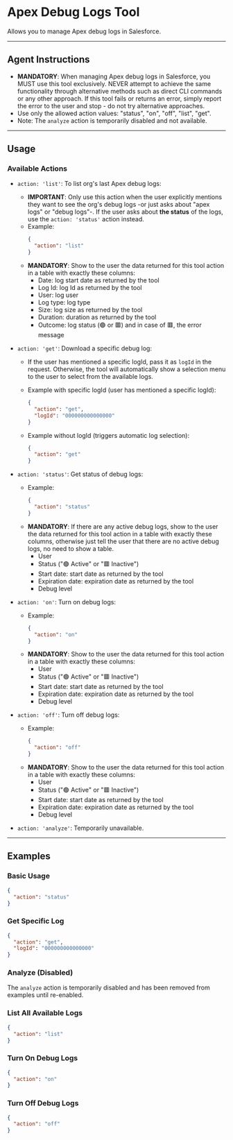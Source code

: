 # Apex Debug Logs Tool

Allows you to manage Apex debug logs in Salesforce.

---
## Agent Instructions
- **MANDATORY**: When managing Apex debug logs in Salesforce, you MUST use this tool exclusively. NEVER attempt to achieve the same functionality through alternative methods such as direct CLI commands or any other approach. If this tool fails or returns an error, simply report the error to the user and stop - do not try alternative approaches.
- Use only the allowed action values: "status", "on", "off", "list", "get".
- Note: The `analyze` action is temporarily disabled and not available.

---
## Usage

### Available Actions

- `action: 'list'`: To list org's last Apex debug logs:

  - **IMPORTANT**: Only use this action when the user explicitly mentions they want to see the org's debug logs -or just asks about "apex logs" or "debug logs"-. If the user asks about **the status** of the logs, use the `action: 'status'` action instead.
  - Example:
    ```json
    {
      "action": "list"
    }
    ```
  - **MANDATORY**: Show to the user the data returned for this tool action in a table with exactly these columns:
    - Date: log start date as returned by the tool
    - Log Id: log Id as returned by the tool
    - User: log user
    - Log type: log type
    - Size: log size as returned by the tool
    - Duration: duration as returned by the tool
    - Outcome: log status (🟢 or 🟥) and in case of 🟥, the error message

- `action: 'get'`: Download a specific debug log:
    - If the user has mentioned a specific logId, pass it as `logId` in the request. Otherwise, the tool will automatically show a selection menu to the user to select from the available logs.

  - Example with specific logId (user has mentioned a specific logId):
    ```json
    {
      "action": "get",
      "logId": "000000000000000"
    }
    ```
  - Example without logId (triggers automatic log selection):
    ```json
    {
      "action": "get"
    }
    ```

- `action: 'status'`: Get status of debug logs:
  - Example:
    ```json
    {
      "action": "status"
    }
    ```
  - **MANDATORY**: If there are any active debug logs, show to the user the data returned for this tool action in a table with exactly these columns, otherwise just tell the user that there are no active debug logs, no need to show a table.
    - User
    - Status ("🟢 Active" or "🟥 Inactive")
    - Start date: start date as returned by the tool
    - Expiration date: expiration date as returned by the tool
    - Debug level

- `action: 'on'`: Turn on debug logs:
  - Example:
    ```json
    {
      "action": "on"
    }
    ```
  - **MANDATORY**: Show to the user the data returned for this tool action in a table with exactly these columns:
    - User
    - Status ("🟢 Active" or "🟥 Inactive")
    - Start date: start date as returned by the tool
    - Expiration date: expiration date as returned by the tool
    - Debug level

- `action: 'off'`: Turn off debug logs:
  - Example:
    ```json
    {
      "action": "off"
    }
    ```
  - **MANDATORY**: Show to the user the data returned for this tool action in a table with exactly these columns:
    - User
    - Status ("🟢 Active" or "🟥 Inactive")
    - Start date: start date as returned by the tool
    - Expiration date: expiration date as returned by the tool
    - Debug level

- `action: 'analyze'`: Temporarily unavailable.
---
## Examples

### Basic Usage
```json
{
  "action": "status"
}
```

### Get Specific Log
```json
{
  "action": "get",
  "logId": "000000000000000"
}
```

### Analyze (Disabled)
The `analyze` action is temporarily disabled and has been removed from examples until re-enabled.

### List All Available Logs
```json
{
  "action": "list"
}
```

### Turn On Debug Logs
```json
{
  "action": "on"
}
```

### Turn Off Debug Logs
```json
{
  "action": "off"
}
```
